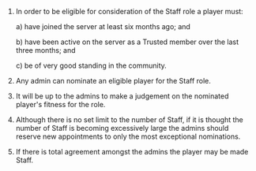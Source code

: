 1. In order to be eligible for consideration of the Staff role a player must:

    a) have joined the server at least six months ago; and
  
    b) have been active on the server as a Trusted member over the last three months; and
  
    c) be of very good standing in the community.

2. Any admin can nominate an eligible player for the Staff role.

3. It will be up to the admins to make a judgement on the nominated player's fitness for the role.

4. Although there is no set limit to the number of Staff, if it is thought the number of Staff is becoming excessively large the admins should reserve new appointments to only the most exceptional nominations.

5. If there is total agreement amongst the admins the player may be made Staff.
